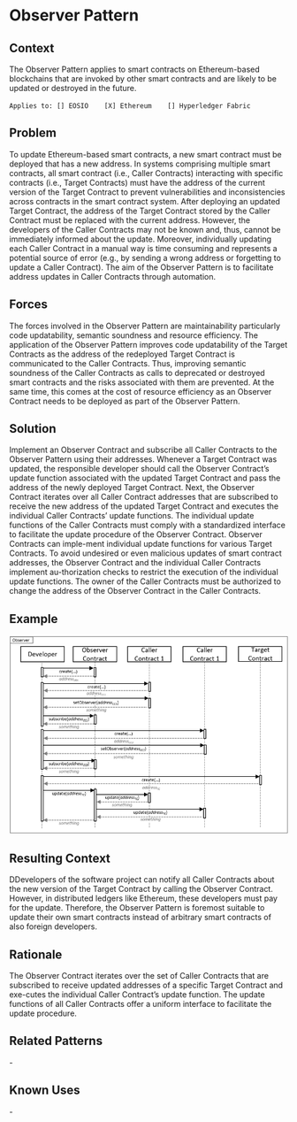# Observer Pattern
## Context
The Observer Pattern applies to smart contracts on Ethereum-based blockchains that are invoked by other smart contracts and are likely to be updated or destroyed in the future.

``Applies to: [] EOSIO    [X] Ethereum    [] Hyperledger Fabric``

## Problem
To update Ethereum-based smart contracts, a new smart contract must be deployed that has a new address. In systems comprising multiple smart contracts, all smart contract (i.e., Caller Contracts) interacting with specific contracts (i.e., Target Contracts) must have the address of the current version of the Target Contract to prevent vulnerabilities and inconsistencies across contracts in the smart contract system. After deploying an updated Target Contract, the address of the Target Contract stored by the Caller Contract must be replaced with the current address. However, the developers of the Caller Contracts may not be known and, thus, cannot be immediately informed about the update. Moreover, individually updating each Caller Contract in a manual way is time consuming and represents a potential source of error (e.g., by sending a wrong address or forgetting to update a Caller Contract). The aim of the Observer Pattern is to facilitate address updates in Caller Contracts through automation.

## Forces
The forces involved in the Observer Pattern are maintainability particularly code updatability, semantic soundness and resource efficiency. The application of the Observer Pattern improves code updatability of the Target Contracts as the address of the redeployed Target Contract is communicated to the Caller Contracts. Thus, improving semantic soundness of the Caller Contracts as calls to deprecated or destroyed smart contracts and the risks associated with them are prevented. At the same time, this comes at the cost of resource efficiency as an Observer Contract needs to be deployed as part of the Observer Pattern.

## Solution
Implement an Observer Contract and subscribe all Caller Contracts to the Observer Pattern using their addresses. Whenever a Target Contract was updated, the responsible developer should call the Observer Contract’s update function associated with the updated Target Contract and pass the address of the newly deployed Target Contract. Next, the Observer Contract iterates over all Caller Contract addresses that are subscribed to receive the new address of the updated Target Contract and executes the individual Caller Contracts’ update functions. The individual update functions of the Caller Contracts must comply with a standardized interface to facilitate the update procedure of the Observer Contract. Observer Contracts can imple-ment individual update functions for various Target Contracts.
To avoid undesired or even malicious updates of smart contract addresses, the Observer Contract and the individual Caller Contracts implement au-thorization checks to restrict the execution of the individual update functions. The owner of the Caller Contracts must be authorized to change the address of the Observer Contract in the Caller Contracts.

## Example
![Observer](Observer%20Pattern%20-%20Observer.png)

## Resulting Context
DDevelopers of the software project can notify all Caller Contracts about the new version of the Target Contract by calling the Observer Contract. However, in distributed ledgers like Ethereum, these developers must pay for the update. Therefore, the Observer Pattern is foremost suitable to update their own smart contracts instead of arbitrary smart contracts of also foreign developers.

## Rationale
The Observer Contract iterates over the set of Caller Contracts that are subscribed to receive updated addresses of a specific Target Contract and exe-cutes the individual Caller Contract’s update function. The update functions of all Caller Contracts offer a uniform interface to facilitate the update procedure.

## Related Patterns
\-

## Known Uses
\-
